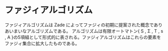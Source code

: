 # ファジィアルゴリズム

ファジィアルゴリズムは Zade によってファジィの初期に提案された概念でありあいまいなアルゴリズムである。
アルゴリズムは有限オートマトン{ S , Σ , T , s , A }の5項組として形式的に表される。ファジィアルゴリズムはこれらの要素をファジィ集合に拡大したものである。
